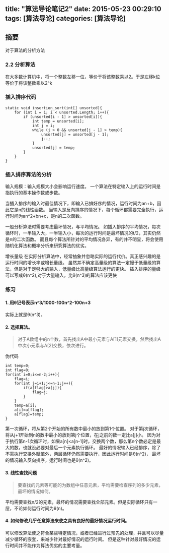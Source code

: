 title: "算法导论笔记2"
date: 2015-05-23 00:29:10
tags: [算法导论]
categories: [算法导论]
---

## 摘要
对于算法的分析方法
<!--more-->


### 2.2 分析算法

在大多数计算机中，将一个整数左移一位，等价于将该整数乘以2。于是左移k位等价于将该整数乘以2^k

### 插入排序代码

	static void insertion_sort(int[] unsorted){
		for (int i = 1; i < unsorted.Length; i++){
			if (unsorted[i - 1] > unsorted[i]){
				int temp = unsorted[i];
				int j = i;
				while (j > 0 && unsorted[j - 1] > temp){
					unsorted[j] = unsorted[j - 1];
					j--;
				}
				unsorted[j] = temp;
			}
		}
	}


### 插入排序算法的分析

输入规模：输入规模大小会影响运行速度。
一个算法在特定输入上的运行时间是指执行的基本操作数或步数。

当插入排序的输入时最佳情况下，即输入已排好序的情况，运行时间为an+b，因此它是n的线性函数。
当输入是反向排序的情况下，每个循环都需要完全执行，运行时间为an^2+bn+c，是n的二次函数。


一般分析算法时需要考虑最坏情况，与平均情况。
如插入排序的平均情况，每次循环时，一半输入大，一半输入小，每次的运行时间是最坏情况的t/2，其实仍然是n的二次函数。
而且每个算法所针对的平均情况各异，有的并不明显，将会使用随机化算法和概率分析来研究算法的优劣。


增长量级
在实际分析算法中，经常抽象并忽略实际的运行代价。真正感兴趣的是运行时间的增长率或增长量级。
虽然并不确定高量级的算法一定慢于低量级的算法，但是对于足够大的输入，低量级比高量级算法运行的更快。
插入排序的量级可以写成θ(n^2),对于大量输入，比θ(n^3)的算法应该更快


### 练习

#### 1. 用θ记号表示n^3/1000-100n^2-100n+3
实际上就是θ(n^3)。


#### 2. 选择算法。

>对于A数组中的n个数，首先找出A中最小元素与A[1]元素交换，然后找出A中次小元素与A[2]交换，依次进行。


伪代码

	
	int temp=0;
	int flag=0;
	for(int i=0;i<=n-2;i++){
		flag=i;
		for(int j=i+1;j<=n-1;j++){
			if(a[flag]>a[j]){
				flag=j;
			}
		}
		temp=a[i];
		a[i]=a[flag];
		a[flag]=temp;
	}
	

第一次循环，将从第2个开始的所有数中最小的放到第1个位置。
对于第j次循环，将从j+1开始到n的数中最小的放到第j个位置，在j之前的数一定比a[j]小。
因为对于执行第n-1次循环时，如果a[n]&lt;a[n-1]时，交换两个数，那么第n个数必定是最大的数，也就没必要对最后一个元素执行循环。
最好的情况输入已经排序，除了不需执行交换外赋值外，两层循环仍然需要执行，因此运行时间是θ(n^2)，
最坏的情况输入反向排序，运行时间也是θ(n^2)。


#### 3. 线性查找问题

> 要查找的元素等可能的为数组中任意元素，平均需要检查序列的多少元素，最坏的情况如何。

平均需要查找n/2的元素，最坏的情况需要查找全部元素。但是实际循环只有一层，不论如何运行时间为θ(n)。

#### 4. 如何修改几乎任意算法来使之具有良好的最好情况运行时间。

可以修改算法使之符合某些特定情况，或者已经进行过预先的处理，并且可以尽量减少循环的嵌套，来减少针对最好情况的运行时间。
但是这种针对最好情况的运行时间并不能作为算法优劣的主要考量。